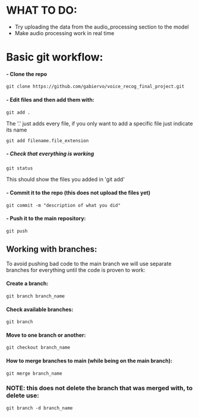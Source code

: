 # WHAT TO DO:
- Try uploading the data from the audio_processing section to the model
- Make audio processing work in real time

# Basic git workflow:
#### - Clone the repo
```
git clone https://github.com/gabiervo/voice_recog_final_project.git
```

#### - Edit files and then add them with:
```
git add .
```
The '.' just adds every file, if you only want to add a specific file just indicate its name
```
git add filename.file_extension
```

##### - Check that everything is working
```
git status
```
This should show the files you added in 'git add'

#### - Commit it to the repo (this does not upload the files yet)
```
git commit -m "description of what you did"
```



#### - Push it to the main repository:
```
git push
```




## Working with branches:
To avoid pushing bad code to the main branch we will use separate branches for everything until the code is proven to work:

#### Create a branch:
```
git branch branch_name
```

#### Check available branches:
```
git branch
```

#### Move to one branch or another:
```
git checkout branch_name
```

#### How to merge branches to main (while being on the main branch):
```
git merge branch_name
```
### NOTE: this does not delete the branch that was merged with, to delete use:
```
git branch -d branch_name
```
